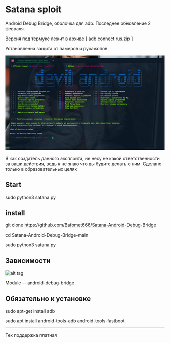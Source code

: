 # Satana sploit
  Android Debug Bridge, оболочка для adb.
  Последнее обновление 2 февраля.

Версия под термукс лежит в архивe [ adb connect rus.zip ]

Установленна защита от ламеров и рукажопов.
  
 ![alt tag](https://github.com/Bafomet666/screen/blob/main/adb%20fin.png)​

 Я как создатель данного эксплойта, не несу не какой ответственности за ваши действия, ведь я не знаю что вы будите делать с ним. Сделано только в образовательных целях
   
## Start
 
 sudo python3 satana.py
 
## install
  
 git clone https://github.com/Bafomet666/Satana-Android-Debug-Bridge

 cd Satana-Android-Debug-Bridge-main

 sudo python3 satana.py
 
## Зависимости

![alt tag](https://camo.githubusercontent.com/d4d0378438eebbdfdf98948d518a47cb34bd241b3c836aaae47255a64f2c3bbe/68747470733a2f2f696d672e736869656c64732e696f2f62616467652f507974686f6e2d332e372532422d627269676874677265656e)

Module -- android-debug-bridge

## Обязательно к установке

 sudo apt-get install adb

 sudo apt install android-tools-adb android-tools-fastboot
 
---

 Тех поддержка платная
